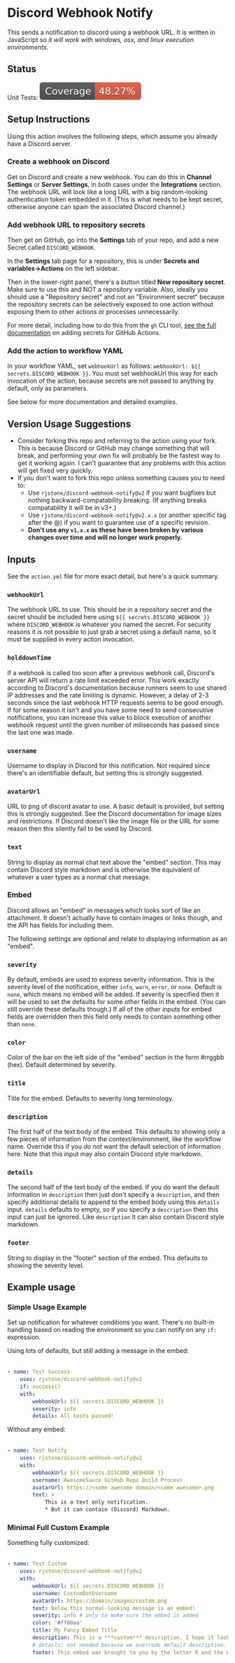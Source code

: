 # Discord Webhook Notify

This sends a notification to discord using a webhook URL. It is written in JavaScript so *it will work with windows, osx, and linux execution environments*.

## Status

Unit Tests: ![Coverage SVG](./badges/coverage.svg)

## Setup Instructions

Using this action involves the following steps, which assume you already have a Discord server.

### Create a webhook on Discord

Get on Discord and create a new webhook. You can do this in **Channel Settings** or **Server Settings**, in both cases under the **Integrations** section. The webhook URL will look like a long URL with a big random-looking authentication token embedded in it. (This is what needs to be kept secret, otherwise anyone can spam the associated Discord channel.)

### Add webhook URL to repository secrets

Then get on GitHub, go into the **Settings** tab of your repo, and add a new Secret called `DISCORD_WEBHOOK`.

In the **Settings** tab page for a repository, this is under **Secrets and variables->Actions** on the left sidebar.

Then in the lower-right panel, there's a button titled **New repository secret**. Make sure to use this and NOT a repository variable. Also, ideally you should use a "Repository secret" and not an "Environment secret" because the repository secrets can be selectively exposed to one action without exposing them to other actions or processes unnecessarily.

For more detail, including how to do this from the `gh` CLI tool, [see the full documentation](https://docs.github.com/en/actions/security-for-github-actions/security-guides/using-secrets-in-github-actions) on adding secrets for GitHub Actions.

### Add the action to workflow YAML

In your workflow YAML, set `webhookUrl` as follows: `webhookUrl: ${{ secrets.DISCORD_WEBHOOK }}`. You must set webhookUrl this way for each invocation of the action, because secrets are not passed to anything by default, only as parameters.

See below for more documentation and detailed examples.

## Version Usage Suggestions

- Consider forking this repo and referring to the action using your fork. This is because Discord or GitHub may change something that will break, and performing your own fix will probably be the fastest way to get it working again. I can't guarantee that any problems with this action will get fixed very quickly.
- If you don't want to fork this repo unless something causes you to need to:
  - Use `rjstone/discord-webhook-notify@v2` if you want bugfixes but nothing backward-compatability breaking. (If anything breaks compatability it will be in v3+.)
  - Use `rjstone/discord-webhook-notify@v2.x.x` (or another specific tag after the @) if you want to guarantee use of a specific revision.
  - **Don't use any `v1.x.x` as these have been broken by various changes over time and will no longer work properly.**

## Inputs

See the `action.yml` file for more exact detail, but here's a quick summary.

### `webhookUrl`

The webhook URL to use. This should be in a repository secret and the secret should be included here using `${{ secrets.DISCORD_WEBHOOK }}` where `DISCORD_WEBHOOK` is whatever you named the secret. For security reasons it is not possible to just grab a secret using a default name, so it must be supplied in every action invocation.

### `holddownTime`

If a webhook is called too soon after a previous webhook call, Discord's server API will return a rate limit exceeded error. This work exactly according to Discord's documentation because runners seem to use shared IP addresses and the rate limiting is dynamic. However, a delay of 2-3 seconds since the last webhook HTTP requests seems to be good enough. If for some reason it isn't and you have some need to send consecutive notifications, you can increase this value to block execution of another webhook request until the given number of miliseconds has passed since the last one was made.

### `username`

Username to display in Discord for this notification. Not required since there's an identifiable default, but setting this is strongly suggested.

### `avatarUrl`

URL to png of discord avatar to use. A basic default is provided, but setting this is strongly suggested. See the Discord documentation for image sizes and restrictions. If Discord doesn't like the image file or the URL for some reason then this silently fail to be used by Discord.

### `text`

String to display as normal chat text above the "embed" section. This may contain Discord style markdown and is otherwise the equivalent of whatever a user types as a normal chat message.

### Embed

Discord allows an "embed" in messages which looks sort of like an attachment. It doesn't actually have to contain images or links though, and the API has fields for including them.

The following settings are optional and relate to displaying information as an "embed".

### `severity`

By default, embeds are used to express severity information. This is the severity level of the notification, either `info`, `warn`, `error`, or `none`. Default is `none`, which means no embed will be added. If severity is specified then it will be used to set the defaults for some other fields in the embed. (You can still override these defaults though.) If all of the other inputs for embed fields are overridden then this field only needs to contain something other than `none`.

### `color`

Color of the bar on the left side of the "embed" section in the form #rrggbb (hex). Default determined by severity.

### `title`

Title for the embed. Defaults to severity long terminology.

### `description`

The first half of the text body of the embed. This defaults to showing only a few pieces of information from the context/environment, like the workflow name. Override this if you *do not* want the default selection of information here. Note that this input may also contain Discord style markdown.

### `details`

The second half of the text body of the embed. If you do want the default information in `description` then just don't specify a `description`, and then specify additional details to append to the embed body using this `details` input. `details` defaults to empty, so if you specify a `description` then this input can just be ignored. Like `description` it can also contain Discord style markdown.

### `footer`

String to display in the "footer" section of the embed. This defaults to showing the severity level.

## Example usage

### Simple Usage Example

Set up notification for whatever conditions you want. There's no built-in handling based on reading the environment so you can notify on any `if:` expression.

Using lots of defaults, but still adding a message in the embed:

```yaml

- name: Test Success
    uses: rjstone/discord-webhook-notify@v2
    if: success()
    with:
        webhookUrl: ${{ secrets.DISCORD_WEBHOOK }}
        severity: info
        details: All tests passed!

```

Without any embed:

```yaml

- name: Text Notify
    uses: rjstone/discord-webhook-notify@v2
    with:
        webhookUrl: ${{ secrets.DISCORD_WEBHOOK }}
        username: AwesomeSauce GitHub Repo Build Process
        avatarUrl: https://<some awesome domain/<some awesome>.png
        text: >
            This is a text only notification.
            * But it can contain (Discord) Markdown.

```

### Minimal Full Custom Example

Something fully customized:

```yaml

- name: Test Custom
    uses: rjstone/discord-webhook-notify@v2
    with:
        webhookUrl: ${{ secrets.DISCORD_WEBHOOK }}
        username: CustomBotUsername
        avatarUrl: https://domain/images/custom.png
        text: Below this normal-looking message is an embed!
        severity: info # only to make sure the embed is added
        color: '#ff00aa'
        title: My Fancy Embed Title
        description: This is a ***custom*** description. I hope it looks good.
        # details: not needed because we overrode default description.
        footer: This embed was brought to you by the letter R and the number 4.

```
